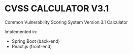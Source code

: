 # CVSS CALCULATOR V3.1

Common Vulnerability Scoring System Version 3.1 Calculator 

Implemented in: 
- Spring Boot (back-end)
- React.js (front-end)
